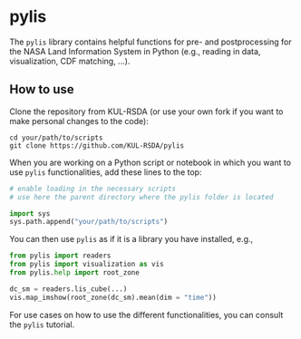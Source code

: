 # pylis

The `pylis` library contains helpful functions for pre- and postprocessing for the NASA Land Information System in Python (e.g., reading in data, visualization, CDF matching, ...).

## How to use

Clone the repository from KUL-RSDA (or use your own fork if you want to make personal changes to the code):
```
cd your/path/to/scripts
git clone https://github.com/KUL-RSDA/pylis
```

When you are working on a Python script or notebook in which you want to use `pylis` functionalities, add these lines to the top:
```python 
# enable loading in the necessary scripts
# use here the parent directory where the pylis folder is located

import sys
sys.path.append("your/path/to/scripts")
```

You can then use `pylis` as if it is a library you have installed, e.g.,
```python
from pylis import readers
from pylis import visualization as vis
from pylis.help import root_zone

dc_sm = readers.lis_cube(...)
vis.map_imshow(root_zone(dc_sm).mean(dim = "time"))
```

For use cases on how to use the different functionalities, you can consult the `pylis` tutorial.